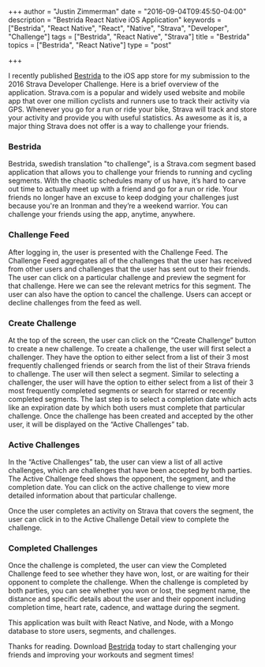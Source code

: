 +++
author = "Justin Zimmerman"
date = "2016-09-04T09:45:50-04:00"
description = "Bestrida React Native iOS Application"
keywords = ["Bestrida", "React Native", "React", "Native", "Strava", "Developer", "Challenge"]
tags = ["Bestrida", "React Native", "Strava"]
title = "Bestrida"
topics = ["Bestrida", "React Native"]
type = "post"

+++

I recently published [Bestrida](https://appsto.re/us/lBRCeb.i) to the iOS app store for my submission to the 2016 Strava Developer Challenge. Here is a brief overview of the application. Strava.com is a popular and widely used website and mobile app that over one million cyclists and runners use to track their activity via GPS. Whenever you go for a run or ride your bike, Strava will track and store your activity and provide you with useful statistics. As awesome as it is, a major thing Strava does not offer is a way to challenge your friends.

### Bestrida

Bestrida, swedish translation "to challenge", is a Strava.com segment based application that allows you to challenge your friends to running and cycling segments. With the chaotic schedules many of us have, it’s hard to carve out time to actually meet up with a friend and go for a run or ride. Your friends no longer have an excuse to keep dodging your challenges just because you're an Ironman and they’re a weekend warrior. You can challenge your friends using the app, anytime, anywhere.

### Challenge Feed

After logging in, the user is presented with the Challenge Feed. The Challenge Feed aggregates all of the challenges that the user has received from other users and challenges that the user has sent out to their friends. The user can click on a particular challenge and preview the segment for that challenge. Here we can see the relevant metrics for this segment. The user can also have the option to cancel the challenge. Users can accept or decline challenges from the feed as well.  

### Create Challenge

At the top of the screen, the user can click on the “Create Challenge” button to create a new challenge. To create a challenge, the user will first select a challenger. They have the option to either select from a list of their 3 most frequently challenged friends or search from the list of their Strava friends to challenge. The user will then select a segment. Similar to selecting a challenger, the user will have the option to either select from a list of their 3 most frequently completed segments or search for starred or recently completed segments. The last step is to select a completion date which acts like an expiration date by which both users must complete that particular challenge. Once the challenge has been created and accepted by the other user, it will be displayed on the “Active Challenges” tab.

### Active Challenges

In the “Active Challenges” tab, the user can view a list of all active challenges, which are challenges that have been accepted
by both parties. The Active Challenge feed shows the opponent, the segment, and the completion date. You can click on the
active challenge to view more detailed information about that particular challenge.

Once the user completes an activity on Strava that covers the segment, the user can click in to the Active Challenge Detail view to complete the challenge.

### Completed Challenges

Once the challenge is completed, the user can view the Completed Challenge feed to see whether they have won, lost, or are waiting for their opponent to complete the challenge. When the challenge is completed by both parties, you can see whether you won or lost, the segment name, the distance and specific details about the user and their opponent including completion time, heart rate, cadence, and wattage during the segment.

This application was built with React Native, and Node, with a Mongo database to store users, segments, and challenges.

Thanks for reading. Download [Bestrida](https://appsto.re/us/lBRCeb.i) today to start challenging your friends and improving your workouts and segment times!

